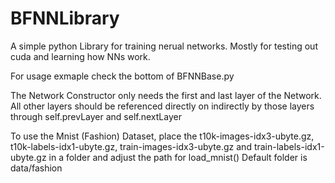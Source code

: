 # BFNNLibrary
A simple python Library for training nerual networks. Mostly for testing out cuda and learning how NNs work.

For usage exmaple check the bottom of BFNNBase.py

The Network Constructor only needs the first and last layer of the Network. All other layers should be referenced directly on indirectly by those layers through self.prevLayer and self.nextLayer

To use the Mnist (Fashion) Dataset, place the t10k-images-idx3-ubyte.gz, t10k-labels-idx1-ubyte.gz, train-images-idx3-ubyte.gz and train-labels-idx1-ubyte.gz in a folder and adjust the path for load_mnist()
Default folder is data/fashion